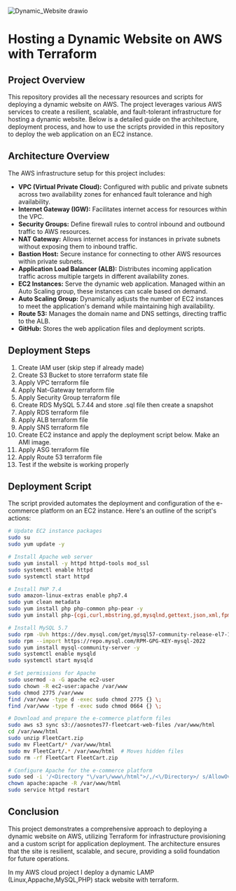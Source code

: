 ![Dynamic_Website drawio](https://github.com/RockiestSpy7/dynamic-website/assets/125578099/8301408b-69ab-47e2-85ca-70381ee33f1e)

# Hosting a Dynamic Website on AWS with Terraform

## Project Overview

This repository provides all the necessary resources and scripts for deploying a dynamic website on AWS. The project leverages various AWS services to create a resilient, scalable, and fault-tolerant infrastructure for hosting a dynamic website. Below is a detailed guide on the architecture, deployment process, and how to use the scripts provided in this repository to deploy the web application on an EC2 instance.

## Architecture Overview

The AWS infrastructure setup for this project includes:

- **VPC (Virtual Private Cloud):** Configured with public and private subnets across two availability zones for enhanced fault tolerance and high availability.
- **Internet Gateway (IGW):** Facilitates internet access for resources within the VPC.
- **Security Groups:** Define firewall rules to control inbound and outbound traffic to AWS resources.
- **NAT Gateway:** Allows internet access for instances in private subnets without exposing them to inbound traffic.
- **Bastion Host:** Secure instance for connecting to other AWS resources within private subnets.
- **Application Load Balancer (ALB):** Distributes incoming application traffic across multiple targets in different availability zones.
- **EC2 Instances:** Serve the dynamic web application. Managed within an Auto Scaling group, these instances can scale based on demand.
- **Auto Scaling Group:** Dynamically adjusts the number of EC2 instances to meet the application's demand while maintaining high availability.
- **Route 53:** Manages the domain name and DNS settings, directing traffic to the ALB.
- **GitHub:** Stores the web application files and deployment scripts.

## Deployment Steps

1. Create IAM user (skip step if already made)
2. Create S3 Bucket to store terraform state file
3. Apply VPC terraform file
4. Apply Nat-Gateway terraform file
5. Apply Security Group terraform file
6. Create RDS MySQL 5.7.44 and store .sql file then create a snapshot
7. Apply RDS terraform file
8. Apply ALB terraform file
9. Apply SNS terraform file
10. Create EC2 instance and apply the deployment script below. Make an AMI image.
11. Apply ASG terraform file
12. Apply Route 53 terraform file
13. Test if the website is working properly

## Deployment Script

The script provided automates the deployment and configuration of the e-commerce platform on an EC2 instance. Here's an outline of the script's actions:

```bash
# Update EC2 instance packages
sudo su
sudo yum update -y

# Install Apache web server
sudo yum install -y httpd httpd-tools mod_ssl
sudo systemctl enable httpd
sudo systemctl start httpd

# Install PHP 7.4
sudo amazon-linux-extras enable php7.4
sudo yum clean metadata
sudo yum install php php-common php-pear -y
sudo yum install php-{cgi,curl,mbstring,gd,mysqlnd,gettext,json,xml,fpm,intl,zip} -y

# Install MySQL 5.7
sudo rpm -Uvh https://dev.mysql.com/get/mysql57-community-release-el7-11.noarch.rpm
sudo rpm --import https://repo.mysql.com/RPM-GPG-KEY-mysql-2022
sudo yum install mysql-community-server -y
sudo systemctl enable mysqld
sudo systemctl start mysqld

# Set permissions for Apache
sudo usermod -a -G apache ec2-user
sudo chown -R ec2-user:apache /var/www
sudo chmod 2775 /var/www
find /var/www -type d -exec sudo chmod 2775 {} \;
find /var/www -type f -exec sudo chmod 0664 {} \;

# Download and prepare the e-commerce platform files
sudo aws s3 sync s3://aosnotes77-fleetcart-web-files /var/www/html
cd /var/www/html
sudo unzip FleetCart.zip
sudo mv FleetCart/* /var/www/html
sudo mv FleetCart/.* /var/www/html  # Moves hidden files
sudo rm -rf FleetCart FleetCart.zip

# Configure Apache for the e-commerce platform
sudo sed -i '/<Directory "\/var\/www\/html">/,/<\/Directory>/ s/AllowOverride None/AllowOverride All/' /etc/httpd/conf/httpd.conf
chown apache:apache -R /var/www/html
sudo service httpd restart
```


## Conclusion

This project demonstrates a comprehensive approach to deploying a dynamic website on AWS, utilizing Terraform for infrastructure provisioning and a custom script for application deployment. The architecture ensures that the site is resilient, scalable, and secure, providing a solid foundation for future operations.


<p>In my AWS cloud project I deploy a dynamic LAMP (Linux,Appache,MySQL,PHP) stack website with terraform.</p>

